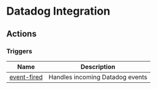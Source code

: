 # Datadog Integration

## Actions

### Triggers

| Name | Description |
|------|-------------|
| [event-fired](actions/triggers/event-fired/trigger.yaml) | Handles incoming Datadog events |



